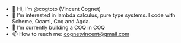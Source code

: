 - 👋 Hi, I’m @cogtoto (Vincent Cognet)
- 👀 I’m interested in lambda calculus, pure type systems. I code with Scheme, Ocaml, Coq and Agda.
- 🌱 I’m currently building a COQ in COQ
- 📫 How to reach me: cognetvincent@gmail.com

<!---
cogtoto/cogtoto is a ✨ special ✨ repository because its `README.md` (this file) appears on your GitHub profile.
You can click the Preview link to take a look at your changes.
--->

